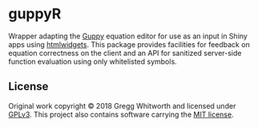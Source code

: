 # guppyR

Wrapper adapting the [Guppy](https://github.com/daniel3735928559/guppy) equation editor for use as an input in Shiny apps using [htmlwidgets](http://www.htmlwidgets.org).  This package provides facilities for feedback on equation correctness on the client and an API for sanitized server-side function evaluation using only whitelisted symbols.

## License

Original work copyright © 2018 Gregg Whitworth and licensed under [GPLv3](http://www.gnu.org/licenses/gpl-3.0.html).  This project also contains software carrying the [MIT license](https://opensource.org/licenses/MIT).
